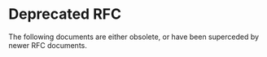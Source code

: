 # Deprecated RFC

The following documents are either obsolete, or have been superceded by newer RFC documents.